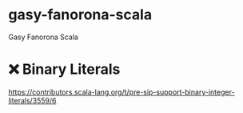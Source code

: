 # gasy-fanorona-scala
Gasy Fanorona Scala


# :x: Binary Literals

https://contributors.scala-lang.org/t/pre-sip-support-binary-integer-literals/3559/6
